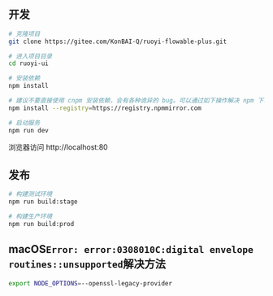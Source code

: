 ## 开发

```bash
# 克隆项目
git clone https://gitee.com/KonBAI-Q/ruoyi-flowable-plus.git

# 进入项目目录
cd ruoyi-ui

# 安装依赖
npm install

# 建议不要直接使用 cnpm 安装依赖，会有各种诡异的 bug。可以通过如下操作解决 npm 下载速度慢的问题
npm install --registry=https://registry.npmmirror.com

# 启动服务
npm run dev
```

浏览器访问 http://localhost:80

## 发布

```bash
# 构建测试环境
npm run build:stage

# 构建生产环境
npm run build:prod
```
## macOS`Error: error:0308010C:digital envelope routines::unsupported`解决方法
```bash
export NODE_OPTIONS=--openssl-legacy-provider
```
